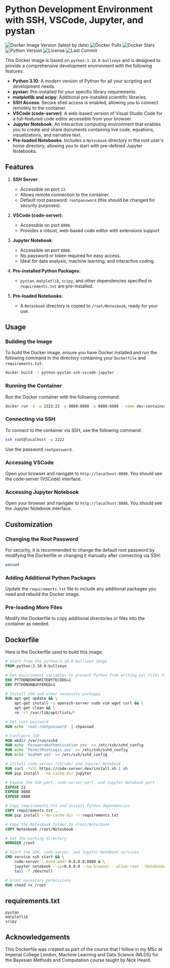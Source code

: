 # Python Development Environment with SSH, VSCode, Jupyter, and pystan

![Docker Image Version (latest by date)](https://img.shields.io/docker/v/arannentriki/pystan_env?style=flat-square)
![Docker Pulls](https://img.shields.io/docker/pulls/arannentriki/pystan_env?style=flat-square)
![Docker Stars](https://img.shields.io/docker/stars/arannentriki/pystan_env?style=flat-square)
![Python Version](https://img.shields.io/badge/python-3.10-blue.svg?style=flat-square)
![License](https://img.shields.io/github/license/Amine-RT/pystan_docker?style=flat-square)
![Last Commit](https://img.shields.io/github/last-commit/Amine-RT/pystan_docker?style=flat-square)


This Docker image is based on `python:3.10.0-bullseye` and is designed to provide a comprehensive development environment with the following features:

- **Python 3.10**: A modern version of Python for all your scripting and development needs.
- **pystan**: Pre-installed for your specific library requirements.
- **matplotlib and scipy**: Additional pre-installed scientific libraries.
- **SSH Access**: Secure shell access is enabled, allowing you to connect remotely to the container.
- **VSCode (code-server)**: A web-based version of Visual Studio Code for a full-featured code editor accessible from your browser.
- **Jupyter Notebook**: An interactive computing environment that enables you to create and share documents containing live code, equations, visualizations, and narrative text.
- **Pre-loaded Notebooks**: Includes a `Notesbook` directory in the root user's home directory, allowing you to start with pre-defined Jupyter Notebooks.

## Features

1. **SSH Server**:
   - Accessible on port `22`.
   - Allows remote connection to the container.
   - Default root password: `rootpassword` (this should be changed for security purposes).

2. **VSCode (code-server)**:
   - Accessible on port `8080`.
   - Provides a robust, web-based code editor with extensions support.

3. **Jupyter Notebook**:
   - Accessible on port `8888`.
   - No password or token required for easy access.
   - Ideal for data analysis, machine learning, and interactive coding.

4. **Pre-installed Python Packages**:
   - `pystan`, `matplotlib`, `scipy`, and other dependencies specified in `requirements.txt` are pre-installed.

5. **Pre-loaded Notebooks**:
   - A `Notesbook` directory is copied to `/root/Notesbook`, ready for your use.

## Usage

### Building the Image

To build the Docker image, ensure you have Docker installed and run the following command in the directory containing your `Dockerfile` and `requirements.txt`:

```sh
docker build -t python-pystan-ssh-vscode-jupyter .
```

### Running the Container

Run the Docker container with the following command:

```sh
docker run -d -p 2222:22 -p 8080:8080 -p 8888:8888 --name dev-container python-pystan-ssh-vscode-jupyter
```

### Connecting via SSH

To connect to the container via SSH, use the following command:

```sh
ssh root@localhost -p 2222
```

Use the password `rootpassword`.

### Accessing VSCode

Open your browser and navigate to `http://localhost:8080`. You should see the code-server (VSCode) interface.

### Accessing Jupyter Notebook

Open your browser and navigate to `http://localhost:8888`. You should see the Jupyter Notebook interface.

## Customization

### Changing the Root Password

For security, it is recommended to change the default root password by modifying the Dockerfile or changing it manually after connecting via SSH:

```sh
passwd
```

### Adding Additional Python Packages

Update the `requirements.txt` file to include any additional packages you need and rebuild the Docker image.

### Pre-loading More Files

Modify the Dockerfile to copy additional directories or files into the container as needed.

## Dockerfile

Here is the Dockerfile used to build this image:

```dockerfile
# Start from the python:3.10.0-bullseye image
FROM python:3.10.0-bullseye

# Set environment variables to prevent Python from writing pyc files to disc and buffering stdout and stderr
ENV PYTHONDONTWRITEBYTECODE=1
ENV PYTHONUNBUFFERED=1

# Install SSH and other necessary packages
RUN apt-get update && \
    apt-get install -y openssh-server sudo vim wget curl && \
    apt-get clean && \
    rm -rf /var/lib/apt/lists/*

# Set root password
RUN echo 'root:rootpassword' | chpasswd

# Configure SSH
RUN mkdir /var/run/sshd
RUN echo 'PasswordAuthentication yes' >> /etc/ssh/sshd_config
RUN echo 'PermitRootLogin yes' >> /etc/ssh/sshd_config
RUN echo 'UsePAM yes' >> /etc/ssh/sshd_config

# Install code-server (VSCode) and Jupyter Notebook
RUN curl -fsSL https://code-server.dev/install.sh | sh
RUN pip install --no-cache-dir jupyter

# Expose the SSH port, code-server port, and Jupyter Notebook port
EXPOSE 22
EXPOSE 8080
EXPOSE 8888

# Copy requirements.txt and install Python dependencies
COPY requirements.txt .
RUN pip install --no-cache-dir -r requirements.txt

# Copy the Notesbook folder to /root/Notesbook
COPY Notesbook /root/Notesbook

# Set the working directory
WORKDIR /root

# Start the SSH, code-server, and Jupyter Notebook services
CMD service ssh start && \
    code-server --bind-addr 0.0.0.0:8080 & \
    jupyter notebook --ip=0.0.0.0 --no-browser --allow-root --NotebookApp.token='' --NotebookApp.password='' & \
    tail -f /dev/null

# Grant necessary permissions
RUN chmod +x /root
```

## requirements.txt

```plaintext
pystan
matplotlib
scipy
```

## Acknowledgements

This Dockerfile was created as part of the course that I follow in my MSc at Imperial College London, Machine Learning and Data Science (MLDS) for the Bayesian Methods and Computation course taught by Nick Heard.
